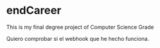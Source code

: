 # endCareer
This is my final degree project of Computer Science Grade

Quiero comprobar si el webhook que he hecho funciona.
